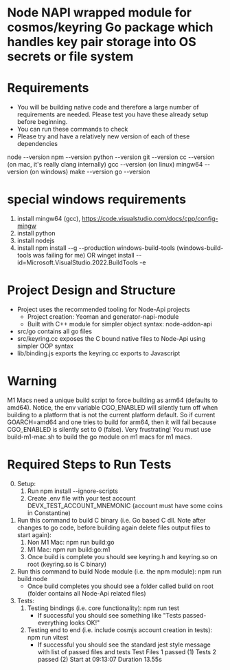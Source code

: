# Node NAPI wrapped module for cosmos/keyring Go package which handles key pair storage into OS secrets or file system

# Requirements
- You will be building native code and therefore a large number of requirements are needed. Please test you have these already setup before beginning.
- You can run these commands to check
- Please try and have a relatively new version of each of these dependencies

node --version
npm --version
python --version
git --version
cc --version (on mac, it's really clang internally)
gcc --version (on linux)
mingw64 --version (on windows)
make --version
go --version

# special windows requirements
1. install mingw64 (gcc), https://code.visualstudio.com/docs/cpp/config-mingw
2. install python
3. install nodejs
3. install npm install --g --production windows-build-tools (windows-build-tools was failing for me) OR winget install --id=Microsoft.VisualStudio.2022.BuildTools  -e

# Project Design and Structure
- Project uses the recommended tooling for Node-Api projects
    - Project creation: Yeoman and generator-napi-module
    - Built with C++ module for simpler object syntax: node-addon-api
- src/go contains all go files
- src/keyring.cc exposes the C bound native files to Node-Api using simpler OOP syntax
- lib/binding.js exports the keyring.cc exports to Javascript

# Warning
M1 Macs need a unique build script to force building as arm64 (defaults to amd64). Notice, the env variable CGO_ENABLED will silently turn off when building to a platform that is not the current platform default. So if current GOARCH=amd64 and one tries to build for arm64, then it will fail because CGO_ENABLED is silently set to 0 (false). Very frustrating!
You must use build-m1-mac.sh to build the go module on m1 macs for m1 macs.

# Required Steps to Run Tests
0. Setup:
    1. Run npm install --ignore-scripts
    2. Create .env file with your test account DEVX_TEST_ACCOUNT_MNEMONIC (account must have some coins in Constantine)
1. Run this command to build C binary (i.e. Go based C dll. Note after changes to go code, before building again delete files output files to start again): 
    1. Non M1 Mac: npm run build:go
    2. M1 Mac: npm run build:go:m1
    3. Once build is complete you should see keyring.h and keyring.so on root (keyring.so is C binary)
2. Run this command to build Node module (i.e. the npm module): npm run build:node
    - Once build completes you should see a folder called build on root (folder contains all Node-Api related files)
3. Tests:
    1. Testing bindings (i.e. core functionality): npm run test
        - If successful you should see something like "Tests passed- everything looks OK!"
    2. Testing end to end (i.e. include cosmjs account creation in tests): npm run vitest
        - If successful you should see the standard jest style message with list of passed files and tests
            Test Files  1 passed (1)
                 Tests  2 passed (2)
            Start at  09:13:07
            Duration  13.55s